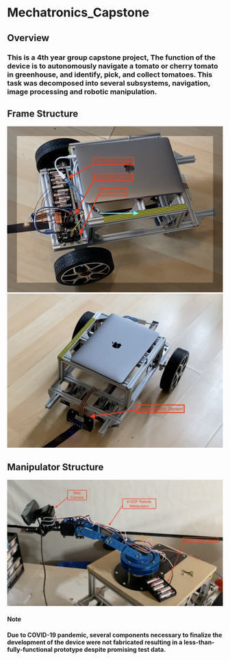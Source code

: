 # Mechatronics_Capstone
## Overview
### This is a 4th year group capstone project, The function of the device is to autonomously navigate a tomato or cherry tomato in greenhouse, and identify, pick, and collect tomatoes. This task was decomposed into several subsystems, navigation, image processing and robotic manipulation.
## Frame Structure
![Frame Structure 1](https://github.com/ziqinshang/Mechatronics_Capstone/blob/photo/Frame.png?raw=true)
![Frame Structure 2](https://github.com/ziqinshang/Mechatronics_Capstone/blob/photo/Frame2.png?raw=true)
## Manipulator Structure
![Manipulator Structure](https://github.com/ziqinshang/Mechatronics_Capstone/blob/photo/Manipulator.png?raw=true)
#### Note
#### Due to COVID-19 pandemic, several components necessary to finalize the development of the device were not fabricated resulting in a less-than-fully-functional prototype despite promising test data.
